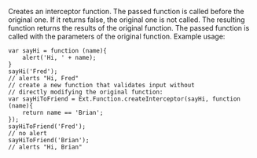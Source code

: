 Creates an interceptor function. The passed function is called before the original one. If it returns false,
the original one is not called. The resulting function returns the results of the original function.
The passed function is called with the parameters of the original function. Example usage:

    var sayHi = function (name){
        alert('Hi, ' + name);
    }
    sayHi('Fred');
    // alerts "Hi, Fred"
    // create a new function that validates input without
    // directly modifying the original function:
    var sayHiToFriend = Ext.Function.createInterceptor(sayHi, function (name){
        return name == 'Brian';
    });
    sayHiToFriend('Fred');
    // no alert
    sayHiToFriend('Brian');
    // alerts "Hi, Brian"
